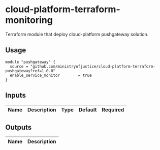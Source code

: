 # cloud-platform-terraform-monitoring

Terraform module that deploy cloud-platform pushgateway solution.

## Usage

```hcl
module "pushgateway" {
  source = "github.com/ministryofjustice/cloud-platform-terraform-pushgateway?ref=1.0.0"
  enable_service_monitor        = true
}
```

## Inputs

| Name                         | Description         | Type | Default | Required |
|------------------------------|---------------------|:----:|:-------:|:--------:|


## Outputs

| Name | Description |
|------|-------------|


